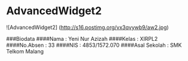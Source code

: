 # AdvancedWidget2
![AdvancedWidget2] (http://s16.postimg.org/vx3qvywb9/aw2.jpg)

###Biodata
####Nama : Yeni Nur Azizah
####Kelas : XIRPL2
####No.Absen : 33
####NIS : 4853/1572.070
####Asal Sekolah : SMK Telkom Malang
